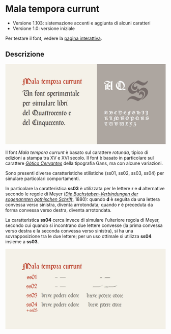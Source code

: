 # Mala tempora currunt
* Versione 1.103: sistemazione accenti e aggiunta di alcuni caratteri
* Versione 1.0: versione iniziale

Per testare il font, vedere la [pagina interattiva](https://m-casanova.github.io/MalaTemporaCurrunt/).

## Descrizione
![image](images/Malatemporacurrunt1.jpg)

Il font _Mala tempora currunt_ è basato sul carattere _rotunda_, tipico di edizioni a stampa tra XV e XVI secolo. Il font è basato in particolare sul carattere _[Gótico Cervantes](https://fontsinuse.com/typefaces/233950/gotico-cervantes)_ della tipografia Gans, ma con alcune variazioni.

Sono presenti diverse caratteristiche stilistiche (ss01, ss02, ss03, ss04) per simulare particolari comportamenti.

In particolare la caratteristica __ss03__ è utilizzata per le lettere __r__ e __d__ alternative secondo le regole di Meyer (_[Die Buchstaben-Verbindungen der sogenannten gothischen Schrift](https://www.digitale-sammlungen.de/en/view/bsb00119312?page=128,129)_, 1880): quando __d__ è seguita da una lettera convessa verso sinistra, diventa arrotondata; quando __r__ è preceduta da forma convessa verso destra, diventa arrotondata.

La caratteristica __ss04__ cerca invece di simulare l'ulteriore regola di Meyer, secondo cui quando si incontrano due lettere convesse (la prima convessa verso destra e la seconda convessa verso sinistra), si ha una sovrapposizione tra le due lettere; per un uso ottimale si utilizza __ss04__ insieme a __ss03__.

![image](images/Malatemporacurrunt2.jpg)
